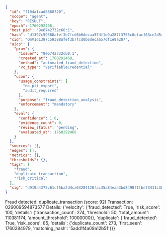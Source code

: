 ```json
{
  "id": "f104a1cad8868720",
  "scope": "agent",
  "key": "RESULT",
  "epoch": 1760292468,
  "host_pid": "9e6742732c60:1",
  "hash": "d1397c59388afef3b7fcd0b6decaa57df1e9a287f3755c0efacf63ce2d545c3c",
  "cid": "QmV1d1397c59388afef3b7fcd0b6decaa57df1e9a287",
  "aicp": {
    "prov": {
      "issuer": "9e6742732c60:1",
      "created_at": 1760292468,
      "method": "automated_fraud_detection",
      "vc_type": "VerifiableCredential"
    },
    "ucon": {
      "usage_constraints": [
        "no_pii_export",
        "audit_required"
      ],
      "purpose": "fraud_detection_analysis",
      "enforcement": "mandatory"
    },
    "eval": {
      "confidence": 1.0,
      "evidence_count": 0,
      "review_status": "pending",
      "evaluated_at": 1760292468
    }
  },
  "sources": [],
  "edges": [],
  "metrics": {},
  "thresholds": {},
  "tags": [
    "fraud",
    "duplicate_transaction",
    "risk_critical"
  ],
  "sig": "d919a4375c61cf5ba2d4ca63284126fac35a84eaa3bd8498f1fbe73411c38454"
}
```

Fraud detected: duplicate_transaction (score: 92)
Transaction: 026009594873577
Details: {'velocity': {'fraud_detected': True, 'risk_score': 100, 'details': {'transaction_count': 274, 'threshold': 50, 'total_amount': 110381174, 'amount_threshold': 10000000}}, 'duplicate': {'fraud_detected': True, 'risk_score': 85, 'details': {'duplicate_count': 273, 'first_seen': 1760284979, 'matching_hash': '5add1f4a09a12b51'}}}